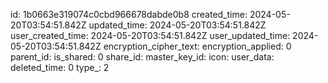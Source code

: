 

id: 1b0663e319074c0cbd966678dabde0b8
created_time: 2024-05-20T03:54:51.842Z
updated_time: 2024-05-20T03:54:51.842Z
user_created_time: 2024-05-20T03:54:51.842Z
user_updated_time: 2024-05-20T03:54:51.842Z
encryption_cipher_text: 
encryption_applied: 0
parent_id: 
is_shared: 0
share_id: 
master_key_id: 
icon: 
user_data: 
deleted_time: 0
type_: 2